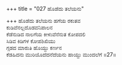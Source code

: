 +++
title = "027 ಹೊಡೆದು ತಲೆಯನು"

+++
ಹೊಡೆದು ತಲೆಯನು ಹಗೆಯ ರಕುತವ  
ಕುಡಿವೆನಲ್ಲದೊಡವನಿಪಾಲನ  
ಕೆಡೆನುಡಿದ ನಾಲಗೆಯ ಕೀಳುವೆನೆನುತ ಕೋಪದಲಿ  
ಸಿಡಿವ ಕಿಡಿಗಳ ಕೋಪಶಿಖಿಯು  
ಗ್ಗಡದ ಮಾರುತಿ ಹೊಯ್ದು ಕರ್ಣನ  
ಕೆಡಹಿದನು ಮುರಿಯೊದೆದನೆದೆಯನು ಹಾಯ್ದು ಮುಂದಲೆಗೆ  ॥27॥